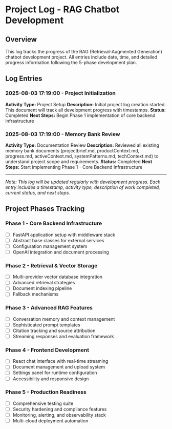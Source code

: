 # Project Log - RAG Chatbot Development

## Overview
This log tracks the progress of the RAG (Retrieval-Augmented Generation) chatbot development project. All entries include date, time, and detailed progress information following the 5-phase development plan.

## Log Entries

### 2025-08-03 17:19:00 - Project Initialization
**Activity Type:** Project Setup
**Description:** Initial project log creation started. This document will track all development progress with timestamps.
**Status:** Completed
**Next Steps:** Begin Phase 1 implementation of core backend infrastructure

### 2025-08-03 17:19:00 - Memory Bank Review
**Activity Type:** Documentation Review
**Description:** Reviewed all existing memory bank documents (projectbrief.md, productContext.md, progress.md, activeContext.md, systemPatterns.md, techContext.md) to understand project scope and requirements.
**Status:** Completed
**Next Steps:** Start implementing Phase 1 - Core Backend Infrastructure

---

*Note: This log will be updated regularly with development progress. Each entry includes a timestamp, activity type, description of work completed, current status, and next steps.*

## Project Phases Tracking

### Phase 1 - Core Backend Infrastructure
- [ ] FastAPI application setup with middleware stack
- [ ] Abstract base classes for external services
- [ ] Configuration management system
- [ ] OpenAI integration and document processing

### Phase 2 - Retrieval & Vector Storage
- [ ] Multi-provider vector database integration
- [ ] Advanced retrieval strategies
- [ ] Document indexing pipeline
- [ ] Fallback mechanisms

### Phase 3 - Advanced RAG Features
- [ ] Conversation memory and context management
- [ ] Sophisticated prompt templates
- [ ] Citation tracking and source attribution
- [ ] Streaming responses and evaluation framework

### Phase 4 - Frontend Development
- [ ] React chat interface with real-time streaming
- [ ] Document management and upload system
- [ ] Settings panel for runtime configuration
- [ ] Accessibility and responsive design

### Phase 5 - Production Readiness
- [ ] Comprehensive testing suite
- [ ] Security hardening and compliance features
- [ ] Monitoring, alerting, and observability stack
- [ ] Multi-cloud deployment automation
